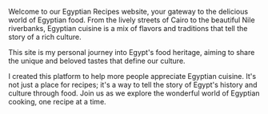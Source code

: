 Welcome to our Egyptian Recipes website, your gateway to the delicious world of Egyptian food. From the lively streets of Cairo to the beautiful Nile riverbanks, Egyptian cuisine is a mix of flavors and traditions that tell the story of a rich culture. 

 

This site is my personal journey into Egypt's food heritage, aiming to share the unique and beloved tastes that define our culture. 
 
I created this platform to help more people appreciate Egyptian cuisine. It's not just a place for recipes; it's a way to tell the story of Egypt's history and culture through food. Join us as we explore the wonderful world of Egyptian cooking, one recipe at a time. 
